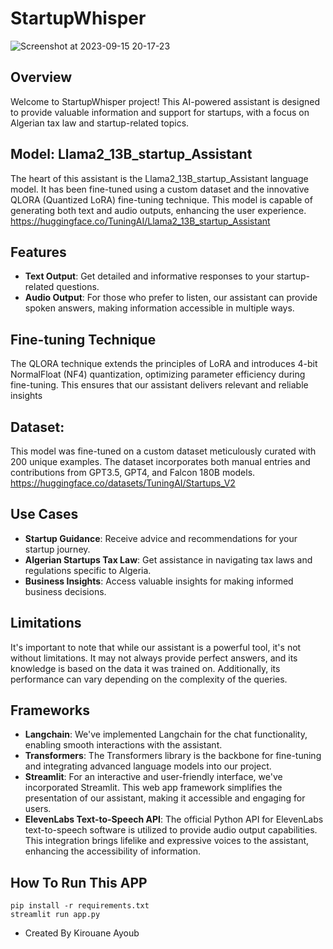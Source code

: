 # StartupWhisper

![Screenshot at 2023-09-15 20-17-23](https://github.com/Tuning-AI/startups_Assistant/assets/145156896/6283363c-d84a-4b7b-a32d-0a6e37ee2557)

## Overview
Welcome to StartupWhisper project! This AI-powered assistant is designed to provide valuable information and support for startups, with a focus on Algerian tax law and startup-related topics.
## Model: **Llama2_13B_startup_Assistant**
The heart of this assistant is the Llama2_13B_startup_Assistant language model. It has been fine-tuned using a custom dataset and the innovative QLORA (Quantized LoRA) fine-tuning technique. This model is capable of generating both text and audio outputs, enhancing the user experience.
https://huggingface.co/TuningAI/Llama2_13B_startup_Assistant
## Features
* **Text Output**: Get detailed and informative responses to your startup-related questions.
* **Audio Output**: For those who prefer to listen, our assistant can provide spoken answers, making information accessible in multiple ways.
## Fine-tuning Technique
The QLORA technique extends the principles of LoRA and introduces 4-bit NormalFloat (NF4) quantization, optimizing parameter efficiency during fine-tuning. This ensures that our assistant delivers relevant and reliable insights
## Dataset:
This model was fine-tuned on a custom dataset meticulously curated with 200 unique examples. The dataset incorporates both manual entries and contributions from GPT3.5, GPT4, and Falcon 180B models.
https://huggingface.co/datasets/TuningAI/Startups_V2

## Use Cases
* **Startup Guidance**: Receive advice and recommendations for your startup journey.
* **Algerian Startups Tax Law**: Get assistance in navigating tax laws and regulations specific to Algeria.
* **Business Insights**: Access valuable insights for making informed business decisions.
## Limitations
It's important to note that while our assistant is a powerful tool, it's not without limitations. It may not always provide perfect answers, and its knowledge is based on the data it was trained on. Additionally, its performance can vary depending on the complexity of the queries.
## Frameworks
+ **Langchain**: We've implemented Langchain for the chat functionality, enabling smooth interactions with the assistant.
+ **Transformers**: The Transformers library is the backbone for fine-tuning and integrating advanced language models into our project.
+ **Streamlit**: For an interactive and user-friendly interface, we've incorporated Streamlit. This web app framework simplifies the presentation of our assistant, making it accessible and engaging for users.
+ **ElevenLabs Text-to-Speech API**: The official Python API for ElevenLabs text-to-speech software is utilized to provide audio output capabilities. This integration brings lifelike and expressive voices to the assistant, enhancing the accessibility of information.

## How To Run This APP 

```
pip install -r requirements.txt
streamlit run app.py
```

- Created By Kirouane Ayoub 
